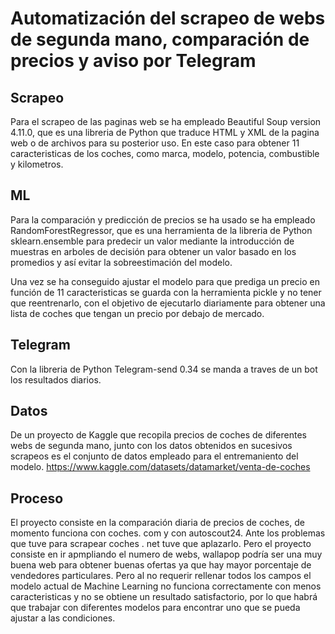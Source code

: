 # Automatización del scrapeo de webs de segunda mano, comparación de precios y aviso por Telegram

## Scrapeo

Para el scrapeo de las paginas web se ha empleado Beautiful Soup version 4.11.0, que es una libreria de Python que traduce HTML y XML de la pagina web o de archivos para su posterior uso. En este caso para obtener 11 caracteristicas de los coches, como marca, modelo, potencia, combustible y kilometros. 

## ML

Para la comparación y predicción de precios se ha usado se ha empleado RandomForestRegressor, que es una herramienta de la libreria de Python sklearn.ensemble para predecir un valor mediante la introducción de muestras en arboles de decisión para obtener un valor basado en los promedios y así evitar la sobreestimación del modelo. 

Una vez se ha conseguido ajustar el modelo para que prediga un precio en función de 11 caracteristicas se guarda con la herramienta pickle y no tener que reentrenarlo, con el objetivo de ejecutarlo diariamente para obtener una lista de coches que tengan un precio por debajo de mercado.

## Telegram 

Con la libreria de Python Telegram-send 0.34 se manda a traves de un bot los resultados diarios.

## Datos 

De un proyecto de Kaggle que recopila precios de coches de diferentes webs de segunda mano, junto con los datos obtenidos en sucesivos scrapeos es el conjunto de datos empleado para el entremaniento del modelo. https://www.kaggle.com/datasets/datamarket/venta-de-coches

## Proceso

El proyecto consiste en la comparación diaria de precios de coches, de momento funciona con coches. com y con autoscout24. Ante los problemas que tuve para scrapear coches . net tuve que aplazarlo. Pero el proyecto consiste en ir apmpliando el numero de webs, wallapop podría ser una muy buena web para obtener buenas ofertas ya que hay mayor porcentaje de vendedores particulares. Pero al no requerir rellenar todos los campos el modelo actual de Machine Learning no funciona correctamente con menos caracteristicas y no se obtiene un resultado satisfactorio, por lo que habrá que trabajar con diferentes modelos para encontrar uno que se pueda ajustar a las condiciones.

